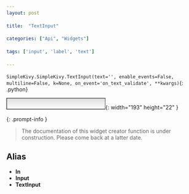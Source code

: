 ```yaml
---
layout: post

title:  "TextInput"

categories: ["Api", "Widgets"]

tags: ['input', 'label', 'text']

---
```

`SimpleKivy.SimpleKivy.TextInput(text='', enable_events=False, multiline=False, k=None, on_event='on_text_validate', **kwargs)`{: .python}


![TextInput.png](assets/img/docs/TextInput.png){: width="193" height="22" }


{: .prompt-info }

> The documentation of this widget creator function is under construction. Please come back at a latter date.

Alias
-----
- **In**
- **Input**
- **TextInput**
